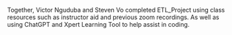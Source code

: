Together, Victor Nguduba and Steven Vo completed ETL_Project using class resources such as instructor aid and previous zoom recordings. As well as using ChatGPT and Xpert Learning Tool to help assist in coding. 
